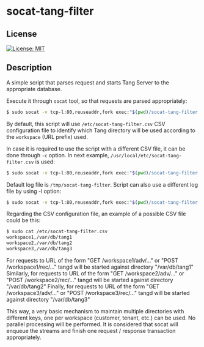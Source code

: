 # socat-tang-filter

## License

[![License: MIT](https://img.shields.io/badge/License-MIT-yellow.svg)](https://opensource.org/licenses/MIT)

## Description

A simple script that parses request and starts Tang Server to the appropriate database.

Execute it through `socat` tool, so that requests are parsed appropriately:

```bash
$ sudo socat -v tcp-l:80,reuseaddr,fork exec:"$(pwd)/socat-tang-filter.sh"
```

By default, this script will use `/etc/socat-tang-filter.csv` CSV configuration file to identify which Tang directory will be used according to the `workspace` (URL prefix) used.

In case it is required to use the script with a different CSV file, it can be done through `-c` option. In next example, `/usr/local/etc/socat-tang-filter.csv` is used:

```bash
$ sudo socat -v tcp-l:80,reuseaddr,fork exec:"$(pwd)/socat-tang-filter.sh -c /usr/local/etc/socat-tang-filter.csv"
```

Default log file is `/tmp/socat-tang-filter`. Script can also use a different log file by using -l option:
```bash
$ sudo socat -v tcp-l:80,reuseaddr,fork exec:"$(pwd)/socat-tang-filter.sh -c /usr/local/etc/socat-tang-filter.csv -l /var/log/socat-tang-filter.log"
```

Regarding the CSV configuration file, an example of a possible CSV file could be this:

```bash
$ sudo cat /etc/socat-tang-filter.csv
workspace1,/var/db/tang1
workspace2,/var/db/tang2
workspace3,/var/db/tang3
```

For requests to URL of the form "GET /workspace1/adv/..." or "POST /workspace1/rec/..." tangd will be started against directory "/var/db/tang1"
Similarly, for requests to URL of the form "GET /workspace2/adv/..." or "POST /workspace2/rec/..." tangd will be started against directory "/var/db/tang2"
Finally, for requests to URL of the form "GET /workspace3/adv/..." or "POST /workspace3/rec/..." tangd will be started against directory "/var/db/tang3"

This way, a very basic mechanism to maintain multiple directories with different keys, one per workspace (customer, tenant, etc.) can be used.
No parallel processing will be performed. It is considered that socat will enqueue the streams and finish one request / response transaction appropriately.

